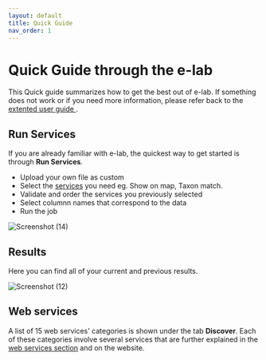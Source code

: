 ```yaml
---
layout: default
title: Quick Guide
nav_order: 1
---
```


# Quick Guide through the e-lab
This Quick guide summarizes how to get the best out of e-lab. If something does not work or if you need more information, please refer back to the [extented user guide ](docs/user-guide.md).

## Run Services 
If you are already familiar with e-lab, the quickest way to get started is through **Run Services**. 

- Upload your own file as custom
- Select the [services](docs/web-services-description.md) you need eg. Show on map, Taxon match.
- Validate and order the services you previously selected 
- Select columnn names that correspond to the data
- Run the job 

![Screenshot (14)](https://github.com/lifewatch/elab-documentation/assets/144227108/d071875b-fd77-48ef-8b06-b73dd72c6487)

## Results
Here you can find all of your current and previous results.

![Screenshot (12)](https://github.com/lifewatch/elab-documentation/assets/144227108/87edce18-2c26-4e7b-ac36-15646ccc2fa7)

## Web services 
A list of 15 web services' categories is shown under the tab **Discover**. Each of these categories involve several services that are further explained in the [web services section](docs/web-services-description.md) and on the website. 
